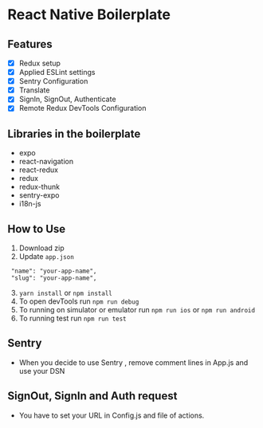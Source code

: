 # React Native Boilerplate

## Features
- [x] Redux setup
- [x] Applied ESLint settings
- [x] Sentry Configuration
- [x] Translate
- [x] SignIn, SignOut, Authenticate
- [x] Remote Redux DevTools Configuration

## Libraries in the boilerplate

- expo
- react-navigation
- react-redux
- redux
- redux-thunk
- sentry-expo
- i18n-js

## How to Use

1. Download zip
2. Update `app.json`
```
 "name": "your-app-name",
 "slug": "your-app-name",
```
3. `yarn install` or `npm install`
4. To open devTools run `npm run debug`
5. To running on simulator or emulator run `npm run ios` or `npm run android`
6. To running test run `npm run test`

## Sentry 
 
- When you decide to use Sentry , remove comment lines in App.js and use your DSN


## SignOut, SignIn and Auth request

- You have to set your URL in Config.js and file of actions.
